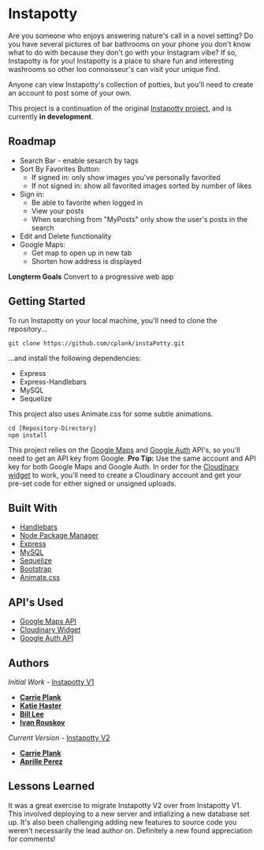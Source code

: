# Instapotty

Are you someone who enjoys answering nature's call in a novel setting? Do you have several pictures of bar bathrooms on your phone you don't know what to do with because they don't go with your Instagram vibe? If so, Instapotty is for you! Instapotty is a place to share fun and interesting washrooms so other loo connoisseur's can visit your unique find. 

Anyone can view Instapotty's collection of potties, but you'll need to create an account to post some of your own.

This project is a continuation of the original [Instapotty project](https://github.com/ivancho277/fancyBathroom), and is currently **in development**.

## Roadmap
* Search Bar - enable sesarch by tags
* Sort By Favorites Button:
    * If signed in: only show images you've personally favorited
    * If not signed in: show all favorited images sorted by number of likes
* Sign in:
    * Be able to favorite when logged in
    * View your posts
    * When searching from "MyPosts" only show the user's posts in the search
* Edit and Delete functionality
* Google Maps:
    * Get map to open up in new tab
    * Shorten how address is displayed

**Longterm Goals**
Convert to a progressive web app

## Getting Started

To run Instapotty on your local machine, you'll need to clone the repository... 

```
git clone https://github.com/cplank/instaPotty.git 
```
...and install the following dependencies: 

* Express
* Express-Handlebars
* MySQL
* Sequelize

This project also uses Animate.css for some subtle animations.

```
cd [Repository-Directory]
npm install
```

This project relies on the [Google Maps](https://developers.google.com/maps/documentation) and [Google Auth](https://developers.google.com/identity/protocols/OAuth2) API's, so you'll need to get an API key from Google. **Pro Tip:** Use the same account and API key for both Google Maps and Google Auth. In order for the [Cloudinary widget](https://cloudinary.com/documentation/embed_widgets_players) to work, you'll need to create a Cloudinary account and get your pre-set code for either signed or unsigned uploads. 

## Built With

* [Handlebars](http://www.dropwizard.io/1.0.2/docs/)
* [Node Package Manager](https://maven.apache.org/)
* [Express](https://rometools.github.io/rome/)
* [MySQL](https://www.npmjs.com/package/mysql)
* [Sequelize](https://www.npmjs.com/package/sequelize)
* [Bootstrap](https://getbootstrap.com/)
* [Animate.css](https://daneden.github.io/animate.css/)

## API's Used

* [Google Maps API](https://developers.google.com/maps/documentation)
* [Cloudinary Widget](https://cloudinary.com/documentation/embed_widgets_players)
* [Google Auth API](https://developers.google.com/identity/protocols/OAuth2)

## Authors
*Initial Work* - [Instapotty V1](https://github.com/ivancho277/fancyBathroom)

* **[Carrie Plank](https://github.com/cplank)** 
* **[Katie Haster](https://github.com/katiehaster)**
* **[Bill Lee](https://github.com/mjblee20)**
* **[Ivan Rouskov](https://github.com/ivancho277)**

*Current Version* - [Instapotty V2](https://insta-potty.herokuapp.com/)
* **[Carrie Plank](https://github.com/cplank)**
* **[Aprille Perez](https://github.com/aprilleperez)**

## Lessons Learned

It was a great exercise to migrate Instapotty V2 over from Instapotty V1. This involved deploying to a new server and intializing a new database set up. It's also been challenging adding new features to source code you weren't necessarily the lead author on. Definitely a new found appreciation for comments! 

